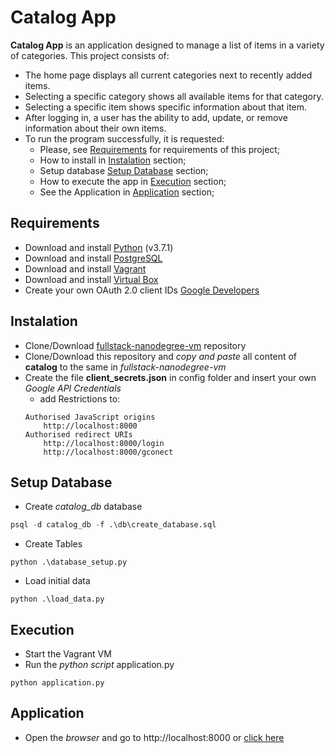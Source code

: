 # Catalog App

**Catalog App** is an application designed to manage a list of items in a variety of categories. This project consists of:
* The home page displays all current categories next to recently added items.
* Selecting a specific category shows all available items for that category.
* Selecting a specific item shows specific information about that item.
* After logging in, a user has the ability to add, update, or remove information about their own items.
* To run the program successfully, it is requested:
    * Please, see [Requirements](#requirements) for requirements of this project;
    * How to install in [Instalation](#Instalation) section;
    * Setup database [Setup Database](#setup-database) section;
    * How to execute the app in [Execution](#execution) section;
    * See the Application in [Application](#application) section;

## Requirements

* Download and install [Python](https://www.python.org/downloads/) (v3.7.1)
* Download and install [PostgreSQL](https://www.postgresql.org/download/)
* Download and install [Vagrant](https://www.vagrantup.com/downloads.html)
* Download and install [Virtual Box](https://www.virtualbox.org/wiki/Downloads)
* Create your own OAuth 2.0 client IDs [Google Developers](https://console.developers.google.com)

## Instalation

* Clone/Download [fullstack-nanodegree-vm](https://github.com/udacity/fullstack-nanodegree-vm) repository
* Clone/Download this repository and *copy and paste* all content of **catalog** to the same in *fullstack-nanodegree-vm*
* Create the file **client_secrets.json** in config folder and insert your own *Google API Credentials*
    * add Restrictions to:
    ```
    Authorised JavaScript origins
        http://localhost:8000
    Authorised redirect URIs
        http://localhost:8000/login
        http://localhost:8000/gconect
    ```

## Setup Database

* Create *catalog_db* database
```sql
psql -d catalog_db -f .\db\create_database.sql
```

* Create Tables
```
python .\database_setup.py
```

* Load initial data
```
python .\load_data.py
```

## Execution

* Start the Vagrant VM
* Run the *python script* application.py
```
python application.py
```

## Application

* Open the *browser* and go to http://localhost:8000 or [click here](http://localhost:8000)
